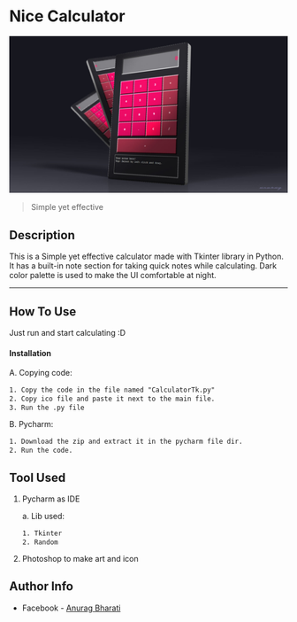 # Nice Calculator

![Project Image](https://github.com/Anurag-Bharati/Calculator/blob/master/calc_design.jpg)

>Simple yet effective

## Description

This is a Simple yet effective calculator made with Tkinter library in Python.
It has a built-in note section for taking quick notes while calculating.
Dark color palette is used to make the UI comfortable at night.

---

## How To Use
  
  Just run and start calculating :D

#### Installation

   A. Copying code:
   
    1. Copy the code in the file named "CalculatorTk.py"
    2. Copy ico file and paste it next to the main file.
    3. Run the .py file
   
   B. Pycharm:
   
    1. Download the zip and extract it in the pycharm file dir.
    2. Run the code.
    

## Tool Used

 1. Pycharm as IDE
 
    a. Lib used:
    
        1. Tkinter
        2. Random
      
 2. Photoshop to make art and icon

## Author Info

- Facebook - [Anurag Bharati](https://www.facebook.com/frost.king.1042/)

